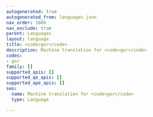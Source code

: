 ```yaml
---
autogenerated: true
autogenerated_from: languages.json
nav_order: 1000
nav_exclude: true
parent: Languages
layout: language
title: <code>gor</code>
description: Machine translation for <code>gor</code>
codes:
- gor
family: []
supported_apis: []
supported_qe_apis: []
supported_ape_apis: []
seo:
  name: Machine translation for <code>gor</code>
  type: Language

---
```


